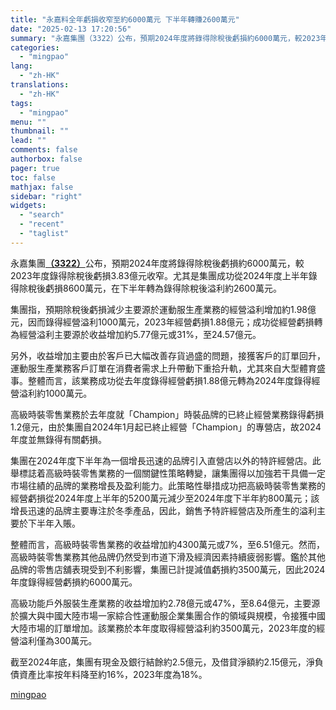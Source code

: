 ```yaml
---
title: "永嘉料全年虧損收窄至約6000萬元 下半年轉賺2600萬元"
date: "2025-02-13 17:20:56"
summary: "永嘉集團（3322）公布，預期2024年度將錄得除稅後虧損約6000萬元，較2023年度..."
categories:
  - "mingpao"
lang:
  - "zh-HK"
translations:
  - "zh-HK"
tags:
  - "mingpao"
menu: ""
thumbnail: ""
lead: ""
comments: false
authorbox: false
pager: true
toc: false
mathjax: false
sidebar: "right"
widgets:
  - "search"
  - "recent"
  - "taglist"
---
```


永嘉集團[**（3322）**](stock1.php?code=3322)公布，預期2024年度將錄得除稅後虧損約6000萬元，較2023年度錄得除稅後虧損3.83億元收窄。尤其是集團成功從2024年度上半年錄得除稅後虧損8600萬元，在下半年轉為錄得除稅後溢利約2600萬元。


集團指，預期除稅後虧損減少主要源於運動服生產業務的經營溢利增加約1.98億元，因而錄得經營溢利1000萬元，2023年經營虧損1.88億元；成功從經營虧損轉為經營溢利主要源於收益增加約5.77億元或31%，至24.57億元。

另外，收益增加主要由於客戶已大幅改善存貨過盛的問題，接獲客戶的訂單回升，運動服生產業務客戶訂單在消費者需求上升帶動下重拾升軌，尤其來自大型體育盛事。整體而言，該業務成功從去年度錄得經營虧損1.88億元轉為2024年度錄得經營溢利約1000萬元。

高級時裝零售業務於去年度就「Champion」時裝品牌的已終止經營業務錄得虧損1.2億元，由於集團自2024年1月起已終止經營「Champion」的專營店，故2024年度並無錄得有關虧損。

集團在2024年度下半年為一個增長迅速的品牌引入直營店以外的特許經營店。此舉標誌着高級時裝零售業務的一個關鍵性策略轉變，讓集團得以加強若干具備一定市場往績的品牌的業務增長及盈利能力。此策略性舉措成功把高級時裝零售業務的經營虧損從2024年度上半年的5200萬元減少至2024年度下半年約800萬元；該增長迅速的品牌主要專注於冬季產品，因此，銷售予特許經營店及所產生的溢利主要於下半年入賬。

整體而言，高級時裝零售業務的收益增加約4300萬元或7%，至6.51億元。然而，高級時裝零售業務其他品牌仍然受到市道下滑及經濟因素持續疲弱影響。鑑於其他品牌的零售店舖表現受到不利影響，集團已計提減值虧損約3500萬元，因此2024年度錄得經營虧損約6000萬元。

高級功能戶外服裝生產業務的收益增加約2.78億元或47%，至8.64億元，主要源於擴大與中國大陸市場一家綜合性運動服企業集團合作的領域與規模，令接獲中國大陸市場的訂單增加。該業務於本年度取得經營溢利約3500萬元，2023年度的經營溢利僅為300萬元。

截至2024年底，集團有現金及銀行結餘約2.5億元，及借貸淨額約2.15億元，淨負債資產比率按年料降至約16%，2023年度為18%。

[mingpao](https://finance.mingpao.com/fin/instantf/20250213/1739437877789/%e6%b0%b8%e5%98%89%e6%96%99%e5%85%a8%e5%b9%b4%e8%99%a7%e6%90%8d%e6%94%b6%e7%aa%84%e8%87%b3%e7%b4%846000%e8%90%ac%e5%85%83-%e4%b8%8b%e5%8d%8a%e5%b9%b4%e8%bd%89%e8%b3%ba2600%e8%90%ac%e5%85%83)

